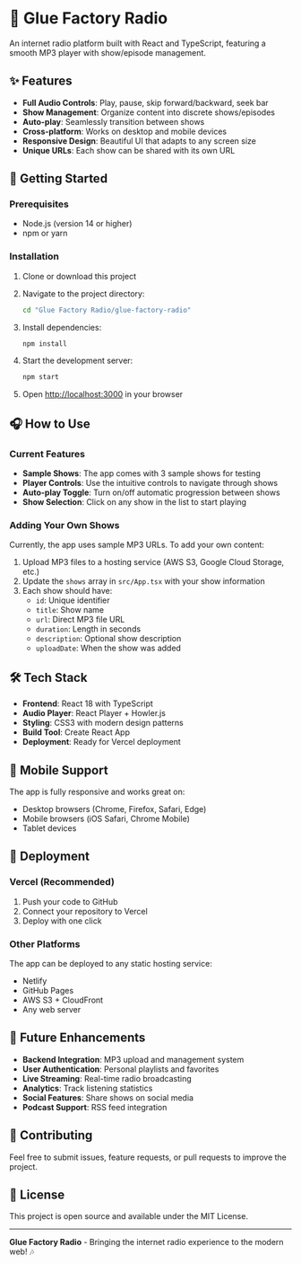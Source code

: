 # 🎵 Glue Factory Radio

An internet radio platform built with React and TypeScript, featuring a smooth MP3 player with show/episode management.

## ✨ Features

- **Full Audio Controls**: Play, pause, skip forward/backward, seek bar
- **Show Management**: Organize content into discrete shows/episodes
- **Auto-play**: Seamlessly transition between shows
- **Cross-platform**: Works on desktop and mobile devices
- **Responsive Design**: Beautiful UI that adapts to any screen size
- **Unique URLs**: Each show can be shared with its own URL

## 🚀 Getting Started

### Prerequisites
- Node.js (version 14 or higher)
- npm or yarn

### Installation

1. Clone or download this project
2. Navigate to the project directory:
   ```bash
   cd "Glue Factory Radio/glue-factory-radio"
   ```

3. Install dependencies:
   ```bash
   npm install
   ```

4. Start the development server:
   ```bash
   npm start
   ```

5. Open [http://localhost:3000](http://localhost:3000) in your browser

## 🎧 How to Use

### Current Features
- **Sample Shows**: The app comes with 3 sample shows for testing
- **Player Controls**: Use the intuitive controls to navigate through shows
- **Auto-play Toggle**: Turn on/off automatic progression between shows
- **Show Selection**: Click on any show in the list to start playing

### Adding Your Own Shows
Currently, the app uses sample MP3 URLs. To add your own content:

1. Upload MP3 files to a hosting service (AWS S3, Google Cloud Storage, etc.)
2. Update the `shows` array in `src/App.tsx` with your show information
3. Each show should have:
   - `id`: Unique identifier
   - `title`: Show name
   - `url`: Direct MP3 file URL
   - `duration`: Length in seconds
   - `description`: Optional show description
   - `uploadDate`: When the show was added

## 🛠️ Tech Stack

- **Frontend**: React 18 with TypeScript
- **Audio Player**: React Player + Howler.js
- **Styling**: CSS3 with modern design patterns
- **Build Tool**: Create React App
- **Deployment**: Ready for Vercel deployment

## 📱 Mobile Support

The app is fully responsive and works great on:
- Desktop browsers (Chrome, Firefox, Safari, Edge)
- Mobile browsers (iOS Safari, Chrome Mobile)
- Tablet devices

## 🚀 Deployment

### Vercel (Recommended)
1. Push your code to GitHub
2. Connect your repository to Vercel
3. Deploy with one click

### Other Platforms
The app can be deployed to any static hosting service:
- Netlify
- GitHub Pages
- AWS S3 + CloudFront
- Any web server

## 🔮 Future Enhancements

- **Backend Integration**: MP3 upload and management system
- **User Authentication**: Personal playlists and favorites
- **Live Streaming**: Real-time radio broadcasting
- **Analytics**: Track listening statistics
- **Social Features**: Share shows on social media
- **Podcast Support**: RSS feed integration

## 🤝 Contributing

Feel free to submit issues, feature requests, or pull requests to improve the project.

## 📄 License

This project is open source and available under the MIT License.

---

**Glue Factory Radio** - Bringing the internet radio experience to the modern web! 🎶
